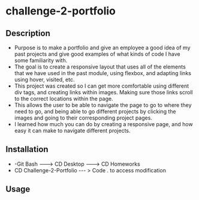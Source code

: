 # challenge-2-portfolio

## Description
- Purpose is to make a portfolio and give an employee a good idea of my past projects and give good examples of what kinds of code I have some familiarity with.
- The goal is to create a responsive layout that uses all of the elements that we have used in the past module, using flexbox, and adapting links using hover, visited, etc.
- This project was created so I can get more comfortable using different div tags, and creating links within images. Making sure those links scroll to the correct locations within the page.
- This allows the user to be able to navigate the page to go to where they need to go, and being able to go different projects by clicking the images and going to their corresponding project pages.
- I learned how much you can do by creating a responsive page, and how easy it can make to navigate different projects.

## Installation

- -Git Bash ---> CD Desktop ---> CD Homeworks
- CD Challenge-2-Portfolio --- > Code . to access modification

## Usage

